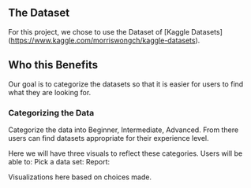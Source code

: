 ## The Dataset

For this project, we chose to use the Dataset of [Kaggle Datasets] (https://www.kaggle.com/morriswongch/kaggle-datasets).

## Who this Benefits

Our goal is to categorize the datasets so that it is easier for users to find what they are looking for. 

### Categorizing the Data

Categorize the data into Beginner, Intermediate, Advanced. From there users can find datasets appropriate for their experience level. 

Here we will have three visuals to reflect these categories.
Users will be able to:
  Pick a data set:
  Report:
  
  Visualizations here based on choices made.

